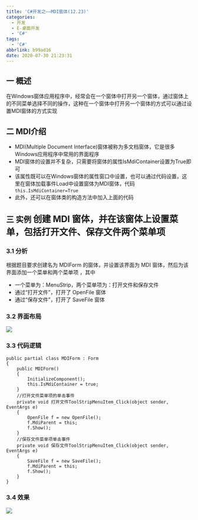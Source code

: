 ```yaml
---
title: 'C#开发之——MDI窗体(12.23)'
categories:
  - 开发
  - E-桌面开发
  - 'C#'
tags:
  - 'C#'
abbrlink: b99ad16
date: 2020-07-30 21:23:31
---
```

## 一 概述

在Windows窗体应用程序中，经常会在一个窗体中打开另一个窗体，通过窗体上的不同菜单选择不同的操作，这种在一个窗体中打开另一个窗体的方式可以通过设置MDI窗体的方式实现

<!--more-->

## 二 MDI介绍

* MDI(Multiple Document Interface)窗体被称为多文档窗体，它是很多Windows应用程序中常用的界面程序
* MDI窗体的设置并不复杂，只需要将窗体的属性IsMdiContainer设置为True即可
* 该属性既可以在Windows窗体的属性窗口中设置，也可以通过代码设置，这里在窗体加载事件Load中设置窗体为MDI窗体，代码`this.IsMdiContainer=True`
* 此外，还可以在窗体类的构造方法中加入上面的代码

## 三 实例  <font size=5> 创建 MDI 窗体，并在该窗体上设置菜单，包括打开文件、保存文件两个菜单项 </font>

### 3.1 分析

 根据题目要求创建名为 MDIForm 的窗体，并设置该界面为 MDI 窗体，然后为该界面添加一个菜单和两个菜单项 ，其中

* 一个菜单为：MenuStrip，两个菜单项为：打开文件和保存文件
* 通过“打开文件”，打开了 OpenFile 窗体
* 通过“保存文件”，打开了 SaveFile  窗体

### 3.2 界面布局

![][1]

### 3.3 代码逻辑

```
public partial class MDIForm : Form
{
    public MDIForm()
    {
        InitializeComponent();
        this.IsMdiContainer = true;
    }
    //打开文件菜单项的单击事件
    private void 打开文件ToolStripMenuItem_Click(object sender, EventArgs e)
    {
        OpenFile f = new OpenFile();
        f.MdiParent = this;
        f.Show();
    }
    //保存文件菜单项单击事件
    private void 保存文件ToolStripMenuItem_Click(object sender, EventArgs e)
    {
        SaveFile f = new SaveFile();
        f.MdiParent = this;
        f.Show();
    }
}
```

### 3.4 效果
![][2]




[1]:https://jsd.onmicrosoft.cn/gh/PGzxc/CDN/blog-image/csharp-winform-mdi-layout.png
[2]:https://jsd.onmicrosoft.cn/gh/PGzxc/CDN/blog-image/csharp-winform-mdi-view.gif